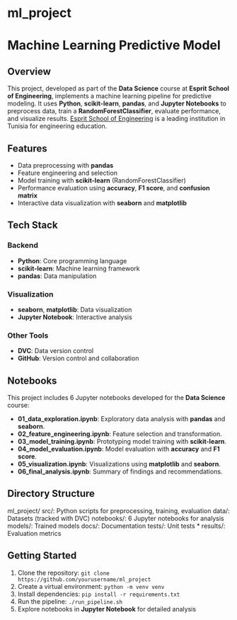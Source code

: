 # ml_project

# Machine Learning Predictive Model
## Overview
This project, developed as part of the **Data Science** course at **Esprit School of Engineering**, implements a machine learning pipeline for predictive modeling. It uses **Python**, **scikit-learn**, **pandas**, and **Jupyter Notebooks** to preprocess data, train a **RandomForestClassifier**, evaluate performance, and visualize results. [Esprit School of Engineering](https://esprit.tn) is a leading institution in Tunisia for engineering education.

## Features
- Data preprocessing with **pandas**
- Feature engineering and selection
- Model training with **scikit-learn** (RandomForestClassifier)
- Performance evaluation using **accuracy**, **F1 score**, and **confusion matrix**
- Interactive data visualization with **seaborn** and **matplotlib**

## Tech Stack
### Backend
- **Python**: Core programming language
- **scikit-learn**: Machine learning framework
- **pandas**: Data manipulation
### Visualization
- **seaborn**, **matplotlib**: Data visualization
- **Jupyter Notebook**: Interactive analysis
### Other Tools
- **DVC**: Data version control
- **GitHub**: Version control and collaboration

## Notebooks
This project includes 6 Jupyter notebooks developed for the **Data Science** course:
- **01_data_exploration.ipynb**: Exploratory data analysis with **pandas** and **seaborn**.
- **02_feature_engineering.ipynb**: Feature selection and transformation.
- **03_model_training.ipynb**: Prototyping model training with **scikit-learn**.
- **04_model_evaluation.ipynb**: Model evaluation with **accuracy** and **F1 score**.
- **05_visualization.ipynb**: Visualizations using **matplotlib** and **seaborn**.
- **06_final_analysis.ipynb**: Summary of findings and recommendations.

## Directory Structure
ml_project/
src/: Python scripts for preprocessing, training, evaluation
data/: Datasets (tracked with DVC)
notebooks/: 6 Jupyter notebooks for analysis
models/: Trained models
docs/: Documentation
tests/: Unit tests * results/: Evaluation metrics

## Getting Started
1. Clone the repository: `git clone https://github.com/yourusername/ml_project`
2. Create a virtual environment: `python -m venv venv`
3. Install dependencies: `pip install -r requirements.txt`
4. Run the pipeline: `./run_pipeline.sh`
5. Explore notebooks in **Jupyter Notebook** for detailed analysis


